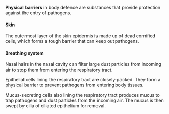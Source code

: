 **Physical barriers** in body defence are substances that provide protection against the entry of pathogens.

#### Skin
The outermost layer of the skin epidermis is made up of dead cornified cells, which forms a tough barrier that can keep out pathogens.

#### Breathing system
Nasal hairs in the nasal cavity can filter large dust particles from incoming air to stop them from entering the respiratory tract.

Epithelial cells lining the respiratory tract are closely-packed. They form a physical barrier to prevent pathogens from entering body tissues.

Mucus-secreting cells also lining the respiratory tract produces mucus to trap pathogens and dust particles from the incoming air. The mucus is then swept by cilia of ciliated epithelium for removal.
